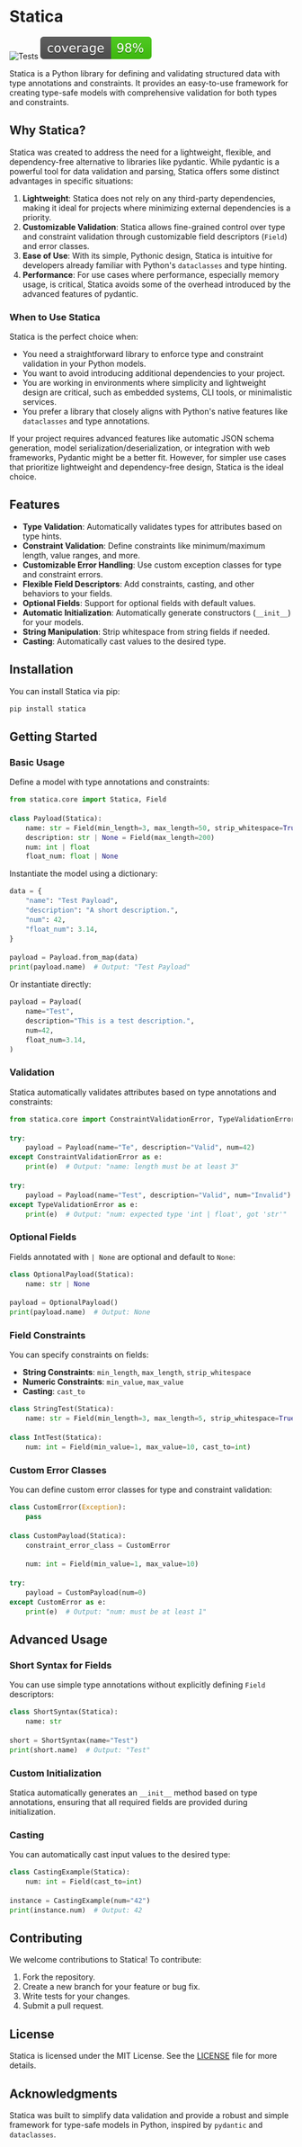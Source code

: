 # Statica

![Tests](https://github.com/mkrd/statica/actions/workflows/test.yml/badge.svg)
![Coverage](https://github.com/mkrd/statica/blob/main/assets/coverage.svg?raw=true)


Statica is a Python library for defining and validating structured data with type annotations and constraints. It provides an easy-to-use framework for creating type-safe models with comprehensive validation for both types and constraints.

## Why Statica?

Statica was created to address the need for a lightweight, flexible, and dependency-free alternative to libraries like pydantic. 
While pydantic is a powerful tool for data validation and parsing, Statica offers some distinct advantages in specific situations:

1. **Lightweight**: Statica does not rely on any third-party dependencies, making it ideal for projects where minimizing external dependencies is a priority.
2. **Customizable Validation**: Statica allows fine-grained control over type and constraint validation through customizable field descriptors (`Field`) and error classes.
3. **Ease of Use**: With its simple, Pythonic design, Statica is intuitive for developers already familiar with Python's `dataclasses` and type hinting.
4. **Performance**: For use cases where performance, especially memory usage, is critical, Statica avoids some of the overhead introduced by the advanced features of pydantic.

### When to Use Statica

Statica is the perfect choice when:
- You need a straightforward library to enforce type and constraint validation in your Python models.
- You want to avoid introducing additional dependencies to your project.
- You are working in environments where simplicity and lightweight design are critical, such as embedded systems, CLI tools, or minimalistic services.
- You prefer a library that closely aligns with Python's native features like `dataclasses` and type annotations.

If your project requires advanced features like automatic JSON schema generation, model serialization/deserialization, or integration with web frameworks, Pydantic might be a better fit. However, for simpler use cases that prioritize lightweight and dependency-free design, Statica is the ideal choice.

## Features

- **Type Validation**: Automatically validates types for attributes based on type hints.
- **Constraint Validation**: Define constraints like minimum/maximum length, value ranges, and more.
- **Customizable Error Handling**: Use custom exception classes for type and constraint errors.
- **Flexible Field Descriptors**: Add constraints, casting, and other behaviors to your fields.
- **Optional Fields**: Support for optional fields with default values.
- **Automatic Initialization**: Automatically generate constructors (`__init__`) for your models.
- **String Manipulation**: Strip whitespace from string fields if needed.
- **Casting**: Automatically cast values to the desired type.

## Installation

You can install Statica via pip:

```bash
pip install statica
```

## Getting Started

### Basic Usage

Define a model with type annotations and constraints:

```python
from statica.core import Statica, Field

class Payload(Statica):
    name: str = Field(min_length=3, max_length=50, strip_whitespace=True)
    description: str | None = Field(max_length=200)
    num: int | float
    float_num: float | None
```

Instantiate the model using a dictionary:

```python
data = {
    "name": "Test Payload",
    "description": "A short description.",
    "num": 42,
    "float_num": 3.14,
}

payload = Payload.from_map(data)
print(payload.name)  # Output: "Test Payload"
```

Or instantiate directly:

```python
payload = Payload(
    name="Test",
    description="This is a test description.",
    num=42,
    float_num=3.14,
)
```

### Validation

Statica automatically validates attributes based on type annotations and constraints:

```python
from statica.core import ConstraintValidationError, TypeValidationError

try:
    payload = Payload(name="Te", description="Valid", num=42)
except ConstraintValidationError as e:
    print(e)  # Output: "name: length must be at least 3"

try:
    payload = Payload(name="Test", description="Valid", num="Invalid")
except TypeValidationError as e:
    print(e)  # Output: "num: expected type 'int | float', got 'str'"
```

### Optional Fields

Fields annotated with `| None` are optional and default to `None`:

```python
class OptionalPayload(Statica):
    name: str | None

payload = OptionalPayload()
print(payload.name)  # Output: None
```

### Field Constraints

You can specify constraints on fields:

- **String Constraints**: `min_length`, `max_length`, `strip_whitespace`
- **Numeric Constraints**: `min_value`, `max_value`
- **Casting**: `cast_to`

```python
class StringTest(Statica):
    name: str = Field(min_length=3, max_length=5, strip_whitespace=True)

class IntTest(Statica):
    num: int = Field(min_value=1, max_value=10, cast_to=int)
```

### Custom Error Classes

You can define custom error classes for type and constraint validation:

```python
class CustomError(Exception):
    pass

class CustomPayload(Statica):
    constraint_error_class = CustomError

    num: int = Field(min_value=1, max_value=10)

try:
    payload = CustomPayload(num=0)
except CustomError as e:
    print(e)  # Output: "num: must be at least 1"
```

## Advanced Usage

### Short Syntax for Fields

You can use simple type annotations without explicitly defining `Field` descriptors:

```python
class ShortSyntax(Statica):
    name: str

short = ShortSyntax(name="Test")
print(short.name)  # Output: "Test"
```

### Custom Initialization

Statica automatically generates an `__init__` method based on type annotations, ensuring that all required fields are provided during initialization.

### Casting

You can automatically cast input values to the desired type:

```python
class CastingExample(Statica):
    num: int = Field(cast_to=int)

instance = CastingExample(num="42")
print(instance.num)  # Output: 42
```

## Contributing

We welcome contributions to Statica! To contribute:

1. Fork the repository.
2. Create a new branch for your feature or bug fix.
3. Write tests for your changes.
4. Submit a pull request.

## License

Statica is licensed under the MIT License. See the [LICENSE](LICENSE) file for more details.

## Acknowledgments

Statica was built to simplify data validation and provide a robust and simple framework for type-safe models in Python, inspired by `pydantic` and `dataclasses`.

